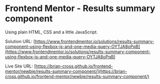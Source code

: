 # Frontend Mentor - Results summary component

Using plain HTML, CSS and a little JavaScript.

Solution URL: [https://www.frontendmentor.io/solutions/results-summary-component-using-flexbox-js-and-one-media-query-OYTJA8oPqB](https://www.frontendmentor.io/solutions/results-summary-component-using-flexbox-js-and-one-media-query-OYTJA8oPqB)

Live Site URL: [https://brian-cross.github.io/frontend-mentor/newbie/results-summary-component/](https://brian-cross.github.io/frontend-mentor/newbie/results-summary-component/)
